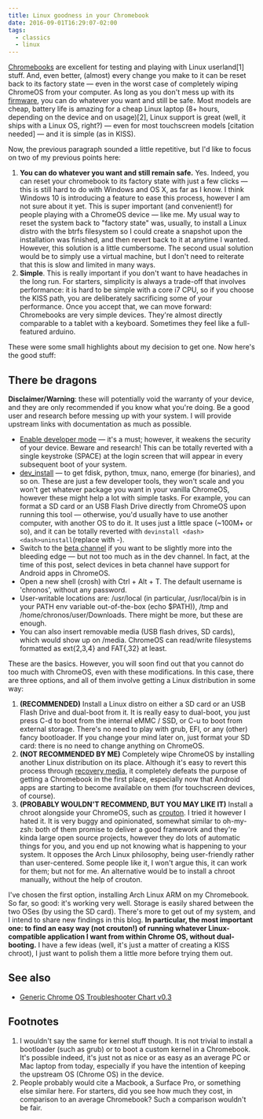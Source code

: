 ```yaml
---
title: Linux goodness in your Chromebook
date: 2016-09-01T16:29:07-02:00
tags:
  - classics
  - linux
---
```


[Chromebooks](https://www.google.com.br/chromebook/) are excellent for testing
and playing with Linux userland[1] stuff. And, even better, (almost) every
change you make to it can be reset back to its factory state — even in the worst
case of completely wiping ChromeOS from your computer. As long as you don't mess
up with its [firmware](https://en.wikipedia.org/wiki/Firmware), you can do
whatever you want and still be safe. Most models are cheap, battery life is
amazing for a cheap Linux laptop (8+ hours, depending on the device and on
usage)[2], Linux support is great (well, it ships with a Linux OS, right?) —
even for most touchscreen models [citation needed] — and it is simple (as in
KISS).

<!--more-->

Now, the previous paragraph sounded a little repetitive, but I'd like to focus
on two of my previous points here:

1.  **You can do whatever you want and still remain safe.** Yes. Indeed, you can
    reset your chromebook to its factory state with just a few clicks — this is
    still hard to do with Windows and OS X, as far as I know. I think Windows 10
    is introducing a feature to ease this process, however I am not sure about
    it yet. This is super important (and convenient!) for people playing with a
    ChromeOS device — like me. My usual way to reset the system back to "factory
    state" was, usually, to install a Linux distro with the btrfs filesystem so
    I could create a snapshot upon the installation was finished, and then
    revert back to it at anytime I wanted. However, this solution is a little
    cumbersome. The second usual solution would be to simply use a virtual
    machine, but I don't need to reiterate that this is slow and limited in many
    ways.
1.  **Simple**. This is really important if you don't want to have headaches in
    the long run. For starters, simplicity is always a trade-off that involves
    performance: it is hard to be simple with a core i7 CPU, so if you choose
    the KISS path, you are deliberately sacrificing some of your performance.
    Once you accept that, we can move forward: Chromebooks are very simple
    devices. They're almost directly comparable to a tablet with a keyboard.
    Sometimes they feel like a full-featured arduino.

These were some small highlights about my decision to get one. Now here's the
good stuff:

## There be dragons

**Disclaimer/Warning**: these will potentially void the warranty of your device,
and they are only recommended if you know what you're doing. Be a good user and
research before messing up with your system. I will provide upstream links with
documentation as much as possible.

* [Enable developer
  mode](https://www.chromium.org/chromium-os/poking-around-your-chrome-os-device)
  — it's a must; however, it weakens the security of your device. Beware and
  research! This can be totally reverted with a single keystroke (SPACE) at the
  login screen that will appear in every subsequent boot of your system.
* [dev_install](https://www.chromium.org/chromium-os/how-tos-and-troubleshooting/install-software-on-base-images)
  — to get fdisk, python, tmux, nano, emerge (for binaries), and so on. These
  are just a few developer tools, they won't scale and you won't get whatever
  package you want in your vanilla ChromeOS, however these might help a lot with
  simple tasks. For example, you can format a SD card or an USB Flash Drive
  directly from ChromeOS upon running this tool — otherwise, you'd usually have
  to use another computer, with another OS to do it. It uses just a little space
  (~100M+ or so), and it can be totally reverted with `devinstall
  <dash><dash>uninstall`(replace <dash> with -).
* Switch to the [beta
  channel](https://support.google.com/chromebook/answer/1086915?hl=en) if you
  want to be slightly more into the bleeding edge — but not too much as in the
  dev channel. In fact, at the time of this post, select devices in beta channel
  have support for Android apps in ChromeOS.
* Open a new shell (crosh) with Ctrl + Alt + T. The default username is
  'chronos', without any password.
* User-writable locations are: /usr/local (in particular, /usr/local/bin is in
  your PATH env variable out-of-the-box (echo $PATH)), /tmp and
  /home/chronos/user/Downloads. There might be more, but these are enough.
* You can also insert removable media (USB flash drives, SD cards), which would
  show up on /media. ChromeOS can read/write filesystems formatted as ext{2,3,4}
  and FAT{,32} at least.

These are the basics. However, you will soon find out that you cannot do too
much with ChromeOS, even with these modifications. In this case, there are three
options, and all of them involve getting a Linux distribution in some way:

1.  **(RECOMMENDED)** Install a Linux distro on either a SD card or an USB Flash
    Drive and dual-boot from it. It is really easy to dual-boot, you just press
    C-d to boot from the internal eMMC / SSD, or C-u to boot from external
    storage. There's no need to play with grub, EFI, or any (other) fancy
    bootloader. If you change your mind later on, just format your SD card:
    there is no need to change anything on ChromeOS.
1.  **(NOT RECOMMENDED BY ME)** Completely wipe ChromeOS by installing another
    Linux distribution on its place. Although it's easy to revert this process
    through [recovery
    media](https://support.google.com/chromebook/answer/1080595), it completely
    defeats the purpose of getting a Chromebook in the first place, especially
    now that Android apps are starting to become available on them (for
    touchscreen devices, of course).
1.  **(PROBABLY WOULDN'T RECOMMEND, BUT YOU MAY LIKE IT)** Install a chroot
    alongside your ChromeOS, such as
    [crouton](https://github.com/dnschneid/crouton). I tried it however I hated
    it. It is very buggy and opinionated, somewhat similar to oh-my-zsh: both of
    them promise to deliver a good framework and they're kinda large open source
    projects, however they do lots of automatic things for you, and you end up
    not knowing what is happening to your system. It opposes the Arch Linux
    philosophy, being user-friendly rather than user-centered. Some people like
    it, I won't argue this, it can work for them; but not for me. An alternative
    would be to install a chroot manually, without the help of crouton.

I've chosen the first option, installing Arch Linux ARM on my Chromebook. So
far, so good: it's working very well. Storage is easily shared between the two
OSes (by using the SD card). There's more to get out of my system, and I intend
to share new findings in this blog. **In particular, the most important one: to
find an easy way (not crouton!) of running whatever Linux-compatible application
I want from within Chrome OS, without dual-booting.** I have a few ideas (well,
it's just a matter of creating a KISS chroot), I just want to polish them a
little more before trying them out.

## See also

* [Generic Chrome OS Troubleshooter Chart v0.3](https://imgur.com/BrVVyNi)

## Footnotes

1.  I wouldn't say the same for kernel stuff though. It is not trivial to
    install a bootloader (such as grub) or to boot a custom kernel in a
    Chromebook. It's possible indeed, it's just not as nice or as easy as an
    average PC or Mac laptop from today, especially if you have the intention of
    keeping the upstream OS (Chrome OS) in the device.
1.  People probably would cite a Macbook, a Surface Pro, or something else
    similar here. For starters, did you see how much they cost, in comparison to
    an average Chromebook? Such a comparison wouldn't be fair.
